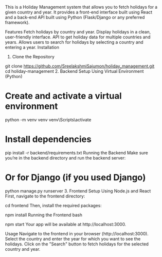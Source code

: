This is a Holiday Management system that allows you to fetch holidays for a given country and year. It provides a front-end interface built using React and a back-end API built using Python (Flask/Django or any preferred framework).

Features
Fetch holidays by country and year.
Display holidays in a clean, user-friendly interface.
API to get holiday data for multiple countries and years.
Allows users to search for holidays by selecting a country and entering a year.
Installation
1. Clone the Repository

git clone https://github.com/SreelakshmiSajumon/holiday_management.git
cd holiday-management
2. Backend Setup
Using Virtual Environment (Python)


# Create and activate a virtual environment
python -m venv venv
 venv\Scripts\activate

# Install dependencies
pip install -r backend/requirements.txt
Running the Backend
Make sure you’re in the backend directory and run the backend server:

# Or for Django (if you used Django)
python manage.py runserver
3. Frontend Setup
Using Node.js and React
First, navigate to the frontend directory:

cd frontend
Then, install the required packages:

npm install
Running the Frontend
bash

npm start
Your app will be available at http://localhost:3000.

Usage
Navigate to the frontend in your browser (http://localhost:3000).
Select the country and enter the year for which you want to see the holidays.
Click on the "Search" button to fetch holidays for the selected country and year.
